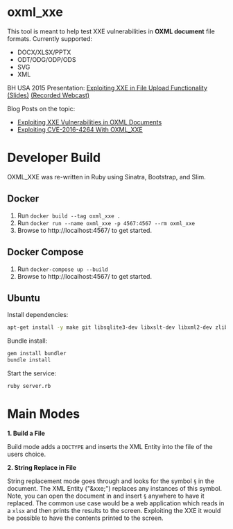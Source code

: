# oxml_xxe
This tool is meant to help test XXE vulnerabilities in **OXML document** file formats. Currently supported:

- DOCX/XLSX/PPTX
- ODT/ODG/ODP/ODS
- SVG
- XML

BH USA 2015 Presentation: [Exploiting XXE in File Upload Functionality (Slides)](http://oxmlxxe.github.io/reveal.js/slides.html#/) [(Recorded Webcast)](https://www.blackhat.com/html/webcast/11192015-exploiting-xml-entity-vulnerabilities-in-file-parsing-functionality.html)

Blog Posts on the topic:

- [Exploiting XXE Vulnerabilities in OXML Documents](http://www.silentrobots.com/blog/2015/03/04/oxml_xxe/)
- [Exploiting CVE-2016-4264 With OXML_XXE](https://www.silentrobots.com/blog/2016/10/02/exploiting-cve-2016-4264-with-oxml-xxe/)

# Developer Build

OXML_XXE was re-written in Ruby using Sinatra, Bootstrap, and Slim.

## Docker

1. Run `docker build --tag oxml_xxe .`
2. Run `docker run --name oxml_xxe -p 4567:4567 --rm oxml_xxe`
2. Browse to http://localhost:4567/ to get started.

## Docker Compose
1. Run `docker-compose up --build`
2. Browse to http://localhost:4567/ to get started.

## Ubuntu

Install dependencies:
```bash
apt-get install -y make git libsqlite3-dev libxslt-dev libxml2-dev zlib1g-dev gcc ruby2.7 
```

Bundle install:
```bash
gem install bundler
bundle install
```

Start the service:
```bash
ruby server.rb
```

# Main Modes

**1. Build a File**

Build mode adds a `DOCTYPE` and inserts the XML Entity into the file of the users choice.

**2. String Replace in File**

String replacement mode goes through and looks for the symbol `§` in the document. The XML Entity ("&xxe;") replaces any instances of this symbol. Note, you can open the document in and insert `§` anywhere to have it replaced. The common use case would be a web application which reads in a `xlsx` and then prints the results to the screen. Exploiting the XXE it would be possible to have the contents printed to the screen.
